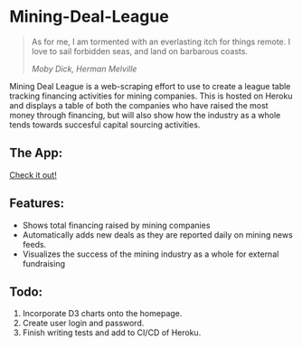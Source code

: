 # Mining-Deal-League
> As for me, I am tormented with an everlasting itch for things remote. I love to sail forbidden seas, and land on barbarous coasts.
> 
> _Moby Dick, Herman Melville_

Mining Deal League is a web-scraping effort to use to create a league table tracking financing activities for mining companies. This is hosted on Heroku and displays a table of both the companies who have raised the most money through financing, but will also show how the industry as a whole tends towards succesful capital sourcing activities. 

## The App:
[Check it out!](https://junior-mining-deals.herokuapp.com) 

## Features:
- Shows total financing raised by mining companies
- Automatically adds new deals as they are reported daily on mining news feeds. 
- Visualizes the success of the mining industry as a whole for external fundraising

## Todo:
1. Incorporate D3 charts onto the homepage.
2. Create user login and password.
3. Finish writing tests and add to CI/CD of Heroku.